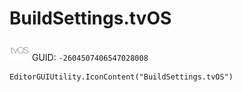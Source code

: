 # BuildSettings.tvOS
![](/img/BuildSettings.tvOS.png)
GUID: `-2604507406547028008`
```
EditorGUIUtility.IconContent("BuildSettings.tvOS")
```
